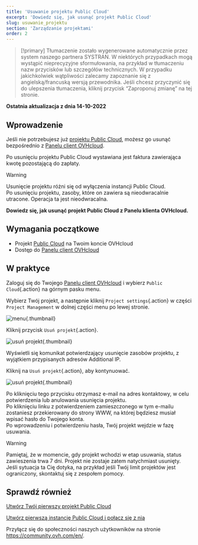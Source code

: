 ```yaml
---
title: 'Usuwanie projektu Public Cloud'
excerpt: 'Dowiedz się, jak usunąć projekt Public Cloud'
slug: usuwanie_projektu
section: 'Zarządzanie projektami'
order: 2
---
```


> [!primary]
> Tłumaczenie zostało wygenerowane automatycznie przez system naszego partnera SYSTRAN. W niektórych przypadkach mogą wystąpić nieprecyzyjne sformułowania, na przykład w tłumaczeniu nazw przycisków lub szczegółów technicznych. W przypadku jakichkolwiek wątpliwości zalecamy zapoznanie się z angielską/francuską wersją przewodnika. Jeśli chcesz przyczynić się do ulepszenia tłumaczenia, kliknij przycisk “Zaproponuj zmianę” na tej stronie.
> 

**Ostatnia aktualizacja z dnia 14-10-2022**

## Wprowadzenie

Jeśli nie potrzebujesz już [projektu Public Cloud](https://www.ovhcloud.com/pl/public-cloud/), możesz go usunąć bezpośrednio z [Panelu client OVHcloud](https://www.ovh.com/auth/?action=gotomanager&from=https://www.ovh.pl/&ovhSubsidiary=pl).

Po usunięciu projektu Public Cloud wystawiana jest faktura zawierająca kwotę pozostającą do zapłaty.

> [!warning]
>
Usunięcie projektu różni się od wyłączenia instancji Public Cloud.<br>
Po usunięciu projektu, zasoby, które on zawiera są nieodwracalnie utracone. Operacja ta jest nieodwracalna.
>

**Dowiedz się, jak usunąć projekt Public Cloud z Panelu klienta OVHcloud.**

## Wymagania początkowe

- Projekt [Public Cloud](https://www.ovhcloud.com/pl/public-cloud/) na Twoim koncie OVHcloud
- Dostęp do [Panelu client OVHcloud](https://www.ovh.com/auth/?action=gotomanager&from=https://www.ovh.pl/&ovhSubsidiary=pl)

## W praktyce

Zaloguj się do Twojego [Panelu client OVHcloud](https://www.ovh.com/auth/?action=gotomanager&from=https://www.ovh.pl/&ovhSubsidiary=pl) i wybierz `Public Cloud`{.action} na górnym pasku menu.

Wybierz Twój projekt, a następnie kliknij `Project settings`{.action} w części `Project Management` w dolnej części menu po lewej stronie.

![menu](images/deleteproject.png){.thumbnail}

Kliknij przycisk `Usuń projekt`{.action}.

![usuń projekt](images/deleteproject1.png){.thumbnail}

Wyświetli się komunikat potwierdzający usunięcie zasobów projektu, z wyjątkiem przypisanych adresów Additional IP. 

Kliknij na `Usuń projekt`{.action}, aby kontynuować. 

![usuń projekt](images/deleteproject2.png){.thumbnail}

Po kliknięciu tego przycisku otrzymasz e-mail na adres kontaktowy, w celu potwierdzenia lub anulowania usunięcia projektu.<br>
Po kliknięciu linku z potwierdzeniem zamieszczonego w tym e-mailu zostaniesz przekierowany do strony WWW, na której będziesz musiał wpisać hasło do Twojego konta.<br>
Po wprowadzeniu i potwierdzeniu hasła, Twój projekt wejdzie w fazę usuwania.

> [!warning]
> Pamiętaj, że w momencie, gdy projekt wchodzi w etap usuwania, status zawieszenia trwa 7 dni. Projekt nie zostaje zatem natychmiast usunięty. Jeśli sytuacja ta Cię dotyka, na przykład jeśli Twój limit projektów jest ograniczony, skontaktuj się z zespołem pomocy.
>

## Sprawdź również

[Utwórz Twój pierwszy projekt Public Cloud](https://docs.ovh.com/pl/public-cloud/utworz_projekt_public_cloud/)

[Utwórz pierwszą instancję Public Cloud i połącz się z nią](https://docs.ovh.com/pl/public-cloud/public-cloud-pierwsze-kroki/)

Przyłącz się do społeczności naszych użytkowników na stronie <https://community.ovh.com/en/>.
